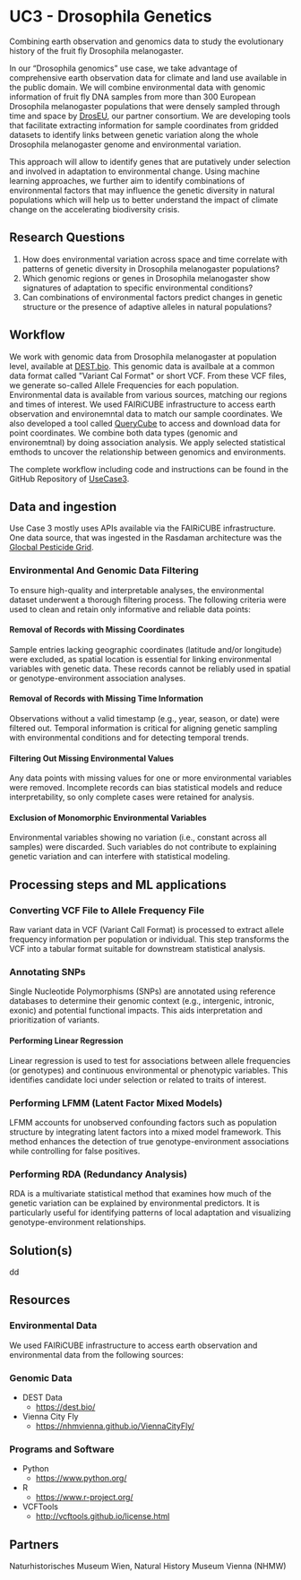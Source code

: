 # UC3 - Drosophila Genetics

Combining earth observation and genomics data to study the evolutionary history of the fruit fly Drosophila melanogaster.

In our “Drosophila genomics” use case, we take advantage of comprehensive earth observation data for climate and land use available in the public domain. We will combine environmental data with genomic information of fruit fly DNA samples from more than 300 European Drosophila melanogaster populations that were densely sampled through time and space by [DrosEU](https://droseu.net), our partner consortium. We are developing tools that facilitate extracting information for sample coordinates from gridded datasets to identify links between genetic variation along the whole Drosophila melanogaster genome and environmental variation.

This approach will allow to identify genes that are putatively under selection and involved in adaptation to environmental change. Using machine learning approaches, we further aim to identify combinations of environmental factors that may influence the genetic diversity in natural populations which will help us to better understand the impact of climate change on the accelerating biodiversity crisis.

## Research Questions

1. How does environmental variation across space and time correlate with patterns of genetic diversity in Drosophila melanogaster populations?
2. Which genomic regions or genes in Drosophila melanogaster show signatures of adaptation to specific environmental conditions?
3. Can combinations of environmental factors predict changes in genetic structure or the presence of adaptive alleles in natural populations?

## Workflow

We work with genomic data from Drosophila melanogaster at population level, available at [DEST.bio](https://dest.bio/). This genomic data is availbale at a common data format called "Variant Cal Format" or short VCF. From these VCF files, we generate so-called Allele Frequencies for each population.
Environmental data is available from various sources, matching our regions and times of interest. We used FAIRiCUBE infrastructure to access earth observation and environemntal data to match our sample coordinates. We also developed a tool called [QueryCube](https://querycube.nilu.no/) to access and download data for point coordinates.
We combine both data types (genomic and environemtnal) by doing association analysis. We apply selected statistical emthods to uncover the relationship between genomics and environments. 

The complete workflow including code and instructions can be found in the GitHub Repository of [UseCase3](https://github.com/FAIRiCUBE/uc3-drosophola-genetics/tree/main/projects/LandscapeGenomicsPipeline).

## Data and ingestion 

Use Case 3 mostly uses APIs available via the FAIRiCUBE infrastructure. One data source, that was ingested in the Rasdaman architecture was the [Glocbal Pesticide Grid](https://www.earthdata.nasa.gov/news/new-agricultural-pesticide-use-dataset-nasas-sedac).

### Environmental And Genomic Data Filtering

To ensure high-quality and interpretable analyses, the environmental dataset underwent a thorough filtering process. The following criteria were used to clean and retain only informative and reliable data points:

#### Removal of Records with Missing Coordinates
Sample entries lacking geographic coordinates (latitude and/or longitude) were excluded, as spatial location is essential for linking environmental variables with genetic data. These records cannot be reliably used in spatial or genotype-environment association analyses.

#### Removal of Records with Missing Time Information

Observations without a valid timestamp (e.g., year, season, or date) were filtered out. Temporal information is critical for aligning genetic sampling with environmental conditions and for detecting temporal trends.

#### Filtering Out Missing Environmental Values

Any data points with missing values for one or more environmental variables were removed. Incomplete records can bias statistical models and reduce interpretability, so only complete cases were retained for analysis.

#### Exclusion of Monomorphic Environmental Variables

Environmental variables showing no variation (i.e., constant across all samples) were discarded. Such variables do not contribute to explaining genetic variation and can interfere with statistical modeling.

## Processing steps and ML applications

### Converting VCF File to Allele Frequency File
Raw variant data in VCF (Variant Call Format) is processed to extract allele frequency information per population or individual. This step transforms the VCF into a tabular format suitable for downstream statistical analysis.

### Annotating SNPs
Single Nucleotide Polymorphisms (SNPs) are annotated using reference databases to determine their genomic context (e.g., intergenic, intronic, exonic) and potential functional impacts. This aids interpretation and prioritization of variants.

#### Performing Linear Regression
Linear regression is used to test for associations between allele frequencies (or genotypes) and continuous environmental or phenotypic variables. This identifies candidate loci under selection or related to traits of interest.

### Performing LFMM (Latent Factor Mixed Models)
LFMM accounts for unobserved confounding factors such as population structure by integrating latent factors into a mixed model framework. This method enhances the detection of true genotype-environment associations while controlling for false positives.

### Performing RDA (Redundancy Analysis)
RDA is a multivariate statistical method that examines how much of the genetic variation can be explained by environmental predictors. It is particularly useful for identifying patterns of local adaptation and visualizing genotype-environment relationships.

## Solution(s) 

dd


## Resources

### Environmental Data

We used FAIRiCUBE infrastructure to access earth observation and environmental data from the following sources:

### Genomic Data

- DEST Data
   - https://dest.bio/
- Vienna City Fly
  - https://nhmvienna.github.io/ViennaCityFly/
 

### Programs and Software
- Python
   - https://www.python.org/
- R
   - https://www.r-project.org/
- VCFTools
  - http://vcftools.github.io/license.html

## Partners

Naturhistorisches Museum Wien, Natural History Museum Vienna (NHMW)
